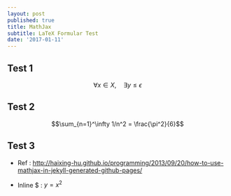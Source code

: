 ```yaml
---
layout: post
published: true
title: MathJax
subtitle: LaTeX Formular Test
date: '2017-01-11'
---
```


## Test 1

$$\forall x \in X, \quad \exists y \leq \epsilon$$

## Test 2

$$\sum_{n=1}^\infty 1/n^2 = \frac{\pi^2}{6}$$

## Test 3
* Ref : <http://haixing-hu.github.io/programming/2013/09/20/how-to-use-mathjax-in-jekyll-generated-github-pages/>

* Inline \$ : $y=x^2$


